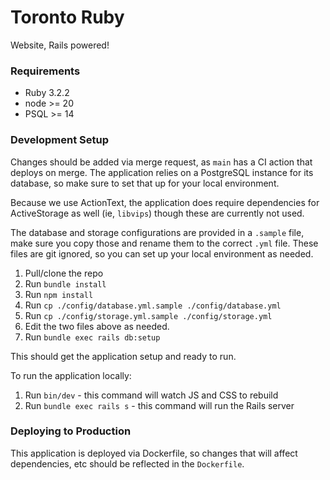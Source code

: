 # Toronto Ruby

Website, Rails powered!

### Requirements
* Ruby 3.2.2
* node >= 20
* PSQL >= 14

### Development Setup
Changes should be added via merge request, as `main` has a CI action that deploys on merge. The application relies on a PostgreSQL instance for its database, so make sure to set that up for your local environment.

Because we use ActionText, the application does require dependencies for ActiveStorage as well (ie, `libvips`) though these are currently not used.

The database and storage configurations are provided in a `.sample` file, make sure you copy those and rename them to the correct `.yml` file. These files are git ignored, so you can set up your local environment as needed.

1. Pull/clone the repo
1. Run `bundle install`
1. Run `npm install`
1. Run `cp ./config/database.yml.sample ./config/database.yml`
1. Run `cp ./config/storage.yml.sample ./config/storage.yml`
1. Edit the two files above as needed.
1. Run `bundle exec rails db:setup`

This should get the application setup and ready to run.

To run the application locally:
1. Run `bin/dev` - this command will watch JS and CSS to rebuild
1. Run `bundle exec rails s` - this command will run the Rails server

### Deploying to Production
This application is deployed via Dockerfile, so changes that will affect dependencies, etc should be reflected in the `Dockerfile`.


